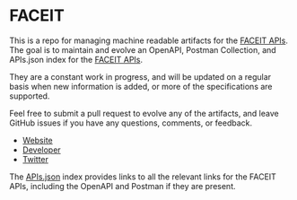 # FACEITThis is a repo for managing machine readable artifacts for the [FACEIT APIs](https://developers.faceit.com). The goal is to maintain and evolve an OpenAPI, Postman Collection, and APIs.json index for the [FACEIT APIs](https://developers.faceit.com).They are a constant work in progress, and will be updated on a regular basis when new information is added, or more of the specifications are supported.Feel free to submit a pull request to evolve any of the artifacts, and leave GitHub issues if you have any questions, comments, or feedback.- [Website](https://developers.faceit.com)- [Developer](https://developers.faceit.com)- [Twitter](https://twitter.com/FACEIT)The [APIs.json](https://github.com/api-evangelist/faceit/blob/master/apis.json) index provides links to all the relevant links for the FACEIT APIs, including the OpenAPI and Postman if they are present.